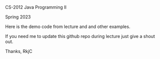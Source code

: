  
CS-2012 Java Programming II 

Spring 2023 

Here is the demo code from lecture and and other examples.

If you need me to update this github repo during lecture just give a shout out.

Thanks,
RkjC